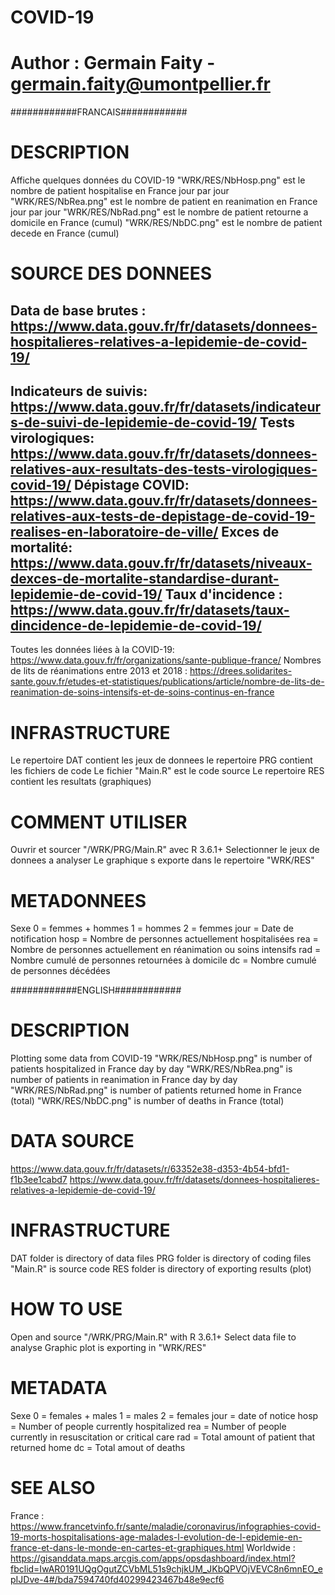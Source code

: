 # COVID-19
# Author : Germain Faity - germain.faity@umontpellier.fr

############FRANCAIS############

# DESCRIPTION
Affiche quelques données du COVID-19
"WRK/RES/NbHosp.png" est le nombre de patient hospitalise en France jour par jour
"WRK/RES/NbRea.png" est le nombre de patient en reanimation en France jour par jour
"WRK/RES/NbRad.png" est le nombre de patient retourne a domicile en France (cumul)
"WRK/RES/NbDC.png" est le nombre de patient decede en France (cumul)

# SOURCE DES DONNEES
Data de base brutes : https://www.data.gouv.fr/fr/datasets/donnees-hospitalieres-relatives-a-lepidemie-de-covid-19/
---
Indicateurs de suivis: https://www.data.gouv.fr/fr/datasets/indicateurs-de-suivi-de-lepidemie-de-covid-19/
Tests virologiques: https://www.data.gouv.fr/fr/datasets/donnees-relatives-aux-resultats-des-tests-virologiques-covid-19/
Dépistage COVID: https://www.data.gouv.fr/fr/datasets/donnees-relatives-aux-tests-de-depistage-de-covid-19-realises-en-laboratoire-de-ville/
Exces de mortalité: https://www.data.gouv.fr/fr/datasets/niveaux-dexces-de-mortalite-standardise-durant-lepidemie-de-covid-19/
Taux d'incidence : https://www.data.gouv.fr/fr/datasets/taux-dincidence-de-lepidemie-de-covid-19/
---
Toutes les données liées à la COVID-19: https://www.data.gouv.fr/fr/organizations/sante-publique-france/
Nombres de lits de réanimations entre 2013 et 2018 : https://drees.solidarites-sante.gouv.fr/etudes-et-statistiques/publications/article/nombre-de-lits-de-reanimation-de-soins-intensifs-et-de-soins-continus-en-france


# INFRASTRUCTURE
Le repertoire DAT contient les jeux de donnees
le repertoire PRG contient les fichiers de code
Le fichier "Main.R" est le code source
Le repertoire RES contient les resultats (graphiques)

# COMMENT UTILISER
Ouvrir et sourcer "/WRK/PRG/Main.R" avec R 3.6.1+
Selectionner le jeux de donnees a analyser
Le graphique s exporte dans le repertoire "WRK/RES"

# METADONNEES
Sexe
	0 = femmes + hommes
	1 = hommes
	2 = femmes
jour = Date de notification
hosp = Nombre de personnes actuellement hospitalisées
rea = Nombre de personnes actuellement en réanimation ou soins intensifs
rad = Nombre cumulé de personnes retournées à domicile
dc = Nombre cumulé de personnes décédées


############ENGLISH############

# DESCRIPTION
Plotting some data from COVID-19
"WRK/RES/NbHosp.png" is number of patients hospitalized in France day by day
"WRK/RES/NbRea.png" is number of patients in reanimation in France day by day
"WRK/RES/NbRad.png" is number of patients returned home in France (total)
"WRK/RES/NbDC.png" is number of deaths in France (total)

# DATA SOURCE
https://www.data.gouv.fr/fr/datasets/r/63352e38-d353-4b54-bfd1-f1b3ee1cabd7
https://www.data.gouv.fr/fr/datasets/donnees-hospitalieres-relatives-a-lepidemie-de-covid-19/

# INFRASTRUCTURE
DAT folder is directory of data files
PRG folder is directory of coding files
"Main.R" is source code
RES folder is directory of exporting results (plot)

# HOW TO USE
Open and source "/WRK/PRG/Main.R" with R 3.6.1+
Select data file to analyse
Graphic plot is exporting in "WRK/RES"

# METADATA
Sexe
	0 = females + males
	1 = males
	2 = females
jour = date of notice
hosp = Number of people currently hospitalized
rea = Number of people currently in resuscitation or critical care
rad = Total amount of patient that returned home
dc = Total amout of deaths

# SEE ALSO
France : https://www.francetvinfo.fr/sante/maladie/coronavirus/infographies-covid-19-morts-hospitalisations-age-malades-l-evolution-de-l-epidemie-en-france-et-dans-le-monde-en-cartes-et-graphiques.html
Worldwide : https://gisanddata.maps.arcgis.com/apps/opsdashboard/index.html?fbclid=IwAR0191UQgOgutZCVbML51s9chjkUM_JKbQPVOjVEVC8n6mnEO_epIJDve-4#/bda7594740fd40299423467b48e9ecf6